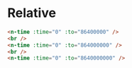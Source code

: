 # Relative

```html
<n-time :time="0" :to="86400000" />
<br />
<n-time :time="0" :to="864000000" />
<br />
<n-time :time="0" :to="8640000000" />
```
